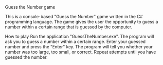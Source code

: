 Guess the Number game

This is a console-based "Guess the Number" game written in the C# programming language. 
The game gives the user the opportunity to guess a number within a certain range that is guessed by the computer.

How to play
Run the application "GuessTheNumber.exe".
The program will ask you to guess a number within a certain range.
Enter your guessed number and press the "Enter" key.
The program will tell you whether your number was too large, too small, or correct.
Repeat attempts until you have guessed the number.
